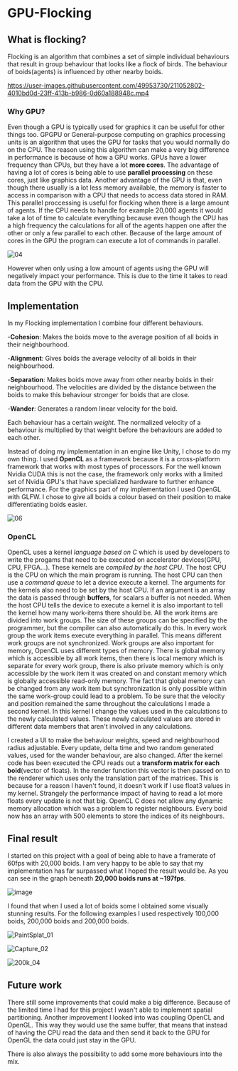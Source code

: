 # GPU-Flocking
## What is flocking?
Flocking is an algorithm that combines a set of simple individual behaviours that result in group behaviour that looks like a flock of birds. The behaviour of boids(agents) is influenced by other nearby boids. 


https://user-images.githubusercontent.com/49953730/211052802-4010bd0d-23ff-413b-b986-0d60a188948c.mp4



### Why GPU?
Even though a GPU is typically used for graphics it can be useful for other things too. GPGPU or General-purpose computing on graphics processing units is an algorithm that uses the GPU for tasks that you would normally do on the CPU. The reason using this algorithm can make a very big difference in performance is because of how a GPU works. GPUs have a lower frequency than CPUs, but they have a lot **more cores**. The advantage of having a lot of cores is being able to use **parallel processing** on these cores, just like graphics data. Another advantage of the GPU is that, even though there usually is a lot less memory available, the memory is faster to access in comparison with a CPU that needs to access data stored in RAM. 
This parallel proccessing is useful for flocking when there is a large amount of agents. If the CPU needs to handle for example 20,000 agents it would take a lot of time to calculate everything because even though the CPU has a high frequency the calculations for all of the agents happen one after the other or only a few parallel to each other. Because of the large amount of cores in the GPU the program can execute a lot of commands in parallel. 

![04](https://user-images.githubusercontent.com/49953730/211055561-efd36223-824c-4c0c-a0e4-f3562a94fb0c.gif)

However when only using a low amount of agents using the GPU will negatively impact your performance. This is due to the time it takes to read data from the GPU with the CPU.


## Implementation
In my Flocking implementation I combine four different behaviours. 

-**Cohesion**: Makes the boids move to the average position of all boids in their neighbourhood.

-**Alignment**: Gives boids the average velocity of all boids in their neighbourhood.

-**Separation**: Makes boids move away from other nearby boids in their neighbourhood. The velocities are divided by the distance between the boids to make this behaviour stronger for boids that are close.

-**Wander**: Generates a random linear velocity for the boid.

Each behaviour has a certain *weight*. The normalized velocity of a behaviour is multiplied by that weight before the behaviours are added to each other.

Instead of doing my implementation in an engine like Unity, I chose to do my own thing. I used **OpenCL** as a framework because it is a cross-platform framework that works with most types of processors. For the well known Nvidia CUDA this is not the case, the framework only works with a limited set of Nvidia GPU's that have specialized hardware to further enhance performance. For the graphics part of my implementation I used OpenGL with GLFW. I chose to give all boids a colour based on their position to make differentiating boids easier.

![06](https://user-images.githubusercontent.com/49953730/211106256-4a37bbe7-27d2-43f4-a670-b55d0caf8f93.gif)

### OpenCL
OpenCL uses a kernel *language based on C* which is used by developers to write the progams that need to be executed on accelerator devices(GPU, CPU, FPGA...). These kernels are *compiled by the host CPU*. The host CPU is the CPU on which the main program is running. The host CPU can then use a *command queue* to let a device execute a kernel. The arguments for the kernels also need to be set by the host CPU. If an argument is an array the data is passed through **buffers**, for scalars a buffer is not needed. 
When the host CPU tells the device to execute a kernel it is also important to tell the kernel how many work-items there should be. All the work items are divided into work groups. The size of these groups can be specified by the programmer, but the compiler can also automatically do this. In every work group the work items execute everything in parallel. This means different work groups are not synchronized. Work groups are also important for memory, OpenCL uses different types of memory. There is global memory which is accessible by all work items, then there is local memory which is separate for every work group, there is also private memory which is only accessible by the work item it was created on and constant memory which is globally accessible read-only memory. The fact that global memory can be changed from any work item but synchronization is only possible within the same work-group could lead to a problem. To be sure that the velocity and position remained the same throughout the calculations I made a second kernel. In this kernel I change the values used in the calculations to the newly calculated values. These newly calculated values are stored in different data members that aren't involved in any calculations.

I created a UI to make the behaviour weights, speed and neighbourhood radius adjustable. Every update, delta time and two random generated values, used for the wander behaviour, are also changed. After the kernel code has been executed the CPU reads out a **transform matrix for each boid**(vector of floats). In the render function this vector is then passed on to the renderer which uses only the translation part of the matrices. This is because for a reason I haven't found, it doesn't work if I use float3 values in my kernel. Strangely the performance impact of having to read a lot more floats every update is not that big. 
OpenCL C does not allow any dynamic memory allocation which was a problem to register neighbours. Every boid now has an array with 500 elements to store the indices of its neighbours.

## Final result
I started on this project with a goal of being able to have a framerate of 60fps with 20,000 boids. I am very happy to be able to say that my implementation has far surpassed what I hoped the result would be. As you can see in the graph beneath **20,000 boids runs at ~197fps**.

![image](https://user-images.githubusercontent.com/49953730/211105287-1be126c7-2352-4f17-8410-c0a8a9de37d7.png)

I found that when I used a lot of boids some I obtained some visually stunning results. For the following examples I used respectively 100,000 boids, 200,000 boids and 200,000 boids.

![PaintSplat_01](https://user-images.githubusercontent.com/49953730/211105778-e829d1de-342e-4af8-aea2-039762a29cfb.gif)

![Capture_02](https://user-images.githubusercontent.com/49953730/211105889-32b520c9-e534-4dd5-8b10-cdba0804666e.PNG)

![200k_04](https://user-images.githubusercontent.com/49953730/211107415-b379cae5-5f30-42bf-aebd-7c52d78d4085.gif)


## Future work
There still some improvements that could make a big difference. Because of the limited time I had for this project I wasn't able to implement spatial partitioning. Another improvement I looked into was coupling OpenCL and OpenGL. This way they would use the same buffer, that means that instead of having the CPU read the data and then send it back to the GPU for OpenGL the data could just stay in the GPU.

There is also always the possibility to add some more behaviours into the mix.
